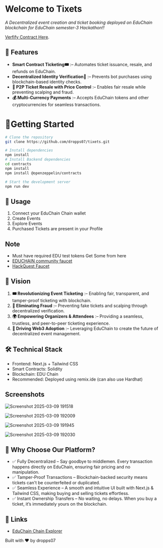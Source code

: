 
# Welcome to Tixets

*A Decentralized event creation and ticket booking deployed on EduChain blockchain for EduChain semester-3 Hackathon!!*

[Verfify Contract Here](https://edu-chain-testnet.blockscout.com/address/0x82b5De4E42D499421F5A2E43fd7d04054811A326).


## 🌟 Features

- **Smart Contract Ticketing🎟** :– Automates ticket issuance, resale, and refunds on EduChain.
- **Decentralized Identity Verification🔐** :– Prevents bot purchases using blockchain-based identity checks. 
- **🔄 P2P Ticket Resale with Price Control** :– Enables fair resale while preventing scalping and fraud.
- **💰 Multi-Currency Payments** :– Accepts EduChain tokens and other cryptocurrencies for seamless transactions.

# 🚀Getting Started
```bash
# Clone the repository
git clone https://github.com/dropps07/tixets.git

# Install dependencies
npm install
# Install Backend dependencies
cd contracts
npm install
npm install @openzeppelin/contracts

# Start the development server
npm run dev
```
## 📝 Usage

1. Connect your EduChain Chain wallet
2. Create Events
3. Explore Events
4. Purchased Tickets are present in your Profile

## Note
- Must have required EDU test tokens
Get Some from here
- [EDUCHAIN community faucet](https://educhain-community-faucet.vercel.app/)
- [HackQuest Faucet](https://www.hackquest.io/zh-cn/faucets/656476)    

## 🔮 Vision
1. **🎟 Revolutionizing Event Ticketing** :– Enabling fair, transparent, and tamper-proof ticketing with blockchain.
2. **🔗 Eliminating Fraud** :– Preventing fake tickets and scalping through decentralized verification.
3. **🌍 Empowering Organizers & Attendees** :– Providing a seamless, trustless, and peer-to-peer ticketing experience.
4. **🚀 Driving Web3 Adoption** :– Leveraging EduChain to create the future of decentralized event management.

## 🛠️ Technical Stack

- Frontend: Next.js + Tailwind CSS
- Smart Contracts: Solidity
- Blockchain: EDU Chain
- Recommended: Deployed using remix.ide (can also use Hardhat)

## Screenshots
![Screenshot 2025-03-09 191518](https://github.com/user-attachments/assets/dcb3298b-8a90-4900-9042-88a71164a63d)

![Screenshot 2025-03-09 192009](https://github.com/user-attachments/assets/a78102aa-3772-4d26-933f-9a2c197cacdf)

![Screenshot 2025-03-09 191945](https://github.com/user-attachments/assets/37b340d8-c675-4992-bdb9-6d7b12ff2c8d)

![Screenshot 2025-03-09 192030](https://github.com/user-attachments/assets/ae7a49a8-e5e6-4c3b-8486-59d22fe501a8)

## 🚀 Why Choose Our Platform?

- ✅ Fully Decentralized – Say goodbye to middlemen. Every transaction happens directly on EduChain, ensuring fair pricing and no manipulation.
- ✅ Tamper-Proof Transactions – Blockchain-backed security means tickets can't be counterfeited or duplicated.
- ✅ Seamless Experience – A smooth and intuitive UI built with Next.js & Tailwind CSS, making buying and selling tickets effortless.
- ✅ Instant Ownership Transfers – No waiting, no delays. When you buy a ticket, it’s immediately yours on the blockchain.

## 🔗 Links

- [EduChain Chain Explorer](https://bridge.gelato.network/bridge/open-campus-codex)

Built with ❤️ by dropps07
